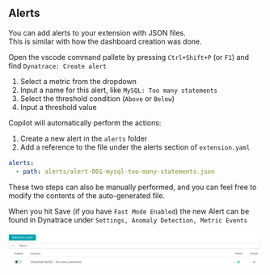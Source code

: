 ## Alerts

You can add alerts to your extension with JSON files.  
This is similar with how the dashboard creation was done.

Open the vscode command pallete by pressing `Ctrl+Shift+P` (or `F1`) and find `Dynatrace: Create alert`

1. Select a metric from the dropdown
2. Input a name for this alert, like `MySQL: Too many statements`
3. Select the threshold condition (`Above` or `Below`)
4. Input a threshold value

Copilot will automatically perform the actions:

1. Create a new alert in the `alerts` folder
2. Add a reference to the file under the alerts section of `extension.yaml`

```yaml
alerts:
  - path: alerts/alert-001-mysql-too-many-statements.json
```

These two steps can also be manually performed, and you can feel free to modify the contents of the auto-generated file.

When you hit Save (if you have `Fast Mode Enabled`) the new Alert can be found in Dynatrace under `Settings, Anomaly Detection, Metric Events`

![mysql-10-alerts](../../../assets/images/mysql-10-alerts.png)




